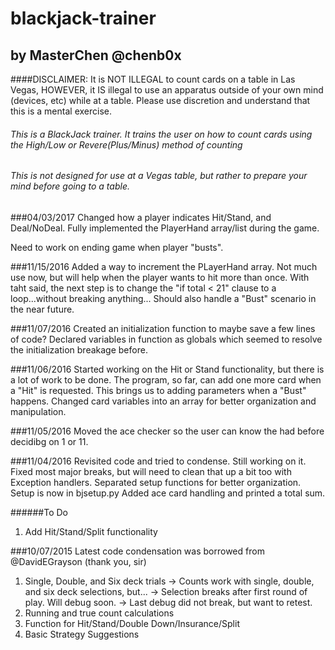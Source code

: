 blackjack-trainer
==============

by MasterChen @chenb0x
----------------------

####DISCLAIMER: It is NOT ILLEGAL to count cards on a table in Las Vegas, HOWEVER, it IS illegal to use an apparatus outside of your own mind (devices, etc) while at a table. Please use discretion and understand that this is a mental exercise.

###### This is a BlackJack trainer. It trains the user on how to count cards using the High/Low or Revere(Plus/Minus) method of counting

###### This is not designed for use at a Vegas table, but rather to prepare your mind before going to a table.

###04/03/2017
Changed how a player indicates Hit/Stand, and Deal/NoDeal.
Fully implemented the PlayerHand array/list during the game.

Need to work on ending game when player "busts".

###11/15/2016
Added a way to increment the PLayerHand array. Not much use now, but will help when the player wants to hit more than once. With taht said, the next step is to change the "if total < 21" clause to a loop...without breaking anything...
Should also handle a "Bust" scenario in the near future.

###11/07/2016
Created an initialization function to maybe save a few lines of code? Declared variables in function as globals which seemed to resolve the initialization breakage before. 

###11/06/2016
Started working on the Hit or Stand functionality, but there is a lot of work to be done. The program, so far, can add one more card when a "Hit" is requested.
This brings us to adding parameters when a "Bust" happens.
Changed card variables into an array for better organization and manipulation.

###11/05/2016
Moved the ace checker so the user can know the had before decidibg on 1 or 11.

###11/04/2016
Revisited code and tried to condense. Still working on it. 
Fixed most major breaks, but will need to clean that up a bit too with Exception handlers.
Separated setup functions for better organization. Setup is now in bjsetup.py
Added ace card handling and printed a total sum.

######To Do
1. Add Hit/Stand/Split functionality


###10/07/2015
Latest code condensation was borrowed from @DavidEGrayson (thank you, sir)

1. Single, Double, and Six deck trials
	-> Counts work with single, double, and six deck selections, but...
	-> Selection breaks after first round of play. Will debug soon.
	-> Last debug did not break, but want to retest.
2. Running and true count calculations
3. Function for Hit/Stand/Double Down/Insurance/Split
4. Basic Strategy Suggestions
